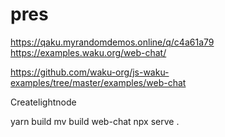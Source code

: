 # pres  
https://qaku.myrandomdemos.online/q/c4a61a79
https://examples.waku.org/web-chat/

https://github.com/waku-org/js-waku-examples/tree/master/examples/web-chat

Createlightnode


yarn build
mv build web-chat
npx serve .
